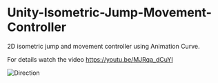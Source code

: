 # Unity-Isometric-Jump-Movement-Controller

2D isometric jump and movement controller using Animation Curve.

For details watch the video https://youtu.be/MJRqa_dCuYI

![Direction](https://user-images.githubusercontent.com/32410301/83904692-22397780-a782-11ea-89e9-cd11c803d403.png)
